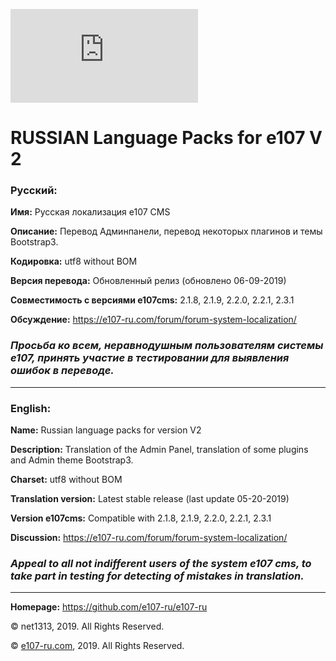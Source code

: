 [![N|Solid](https://e107-ru.com/thumb.php?src=e_MEDIA_IMAGE%2F2018-04%2Flogo2.png&w=0&h=150)](https://e107-ru.com)

# RUSSIAN Language Packs for e107 V 2

### Русский:

**Имя:**		Русская локализация e107 CMS

**Описание:**		Перевод Админпанели, перевод некоторых плагинов и темы Bootstrap3.

**Кодировка:**		utf8 without BOM

**Версия перевода:**	Обновленный релиз (обновлено 06-09-2019)

**Совместимость с версиями e107cms:**		2.1.8, 2.1.9, 2.2.0, 2.2.1, 2.3.1

**Обсуждение:**         https://e107-ru.com/forum/forum-system-localization/

### ***Просьба ко всем, неравнодушным пользователям системы e107, принять участие в тестировании для выявления ошибок в переводе.***

***
### English:

**Name:**	Russian language packs for version V2

**Description:**	Translation of the Admin Panel, translation of some plugins and Admin theme Bootstrap3.

**Charset:**		utf8 without BOM

**Translation version:**	Latest stable release (last update 05-20-2019)

**Version e107cms:**	Compatible with 2.1.8, 2.1.9, 2.2.0, 2.2.1, 2.3.1

**Discussion:** https://e107-ru.com/forum/forum-system-localization/

### ***Appeal to all not indifferent users of the system e107 cms, to take part in testing for detecting of mistakes in translation.***

***
**Homepage:** https://github.com/e107-ru/e107-ru

© net1313, 2019. All Rights Reserved.

© [e107-ru.com](https://e107-ru.com), 2019. All Rights Reserved.
